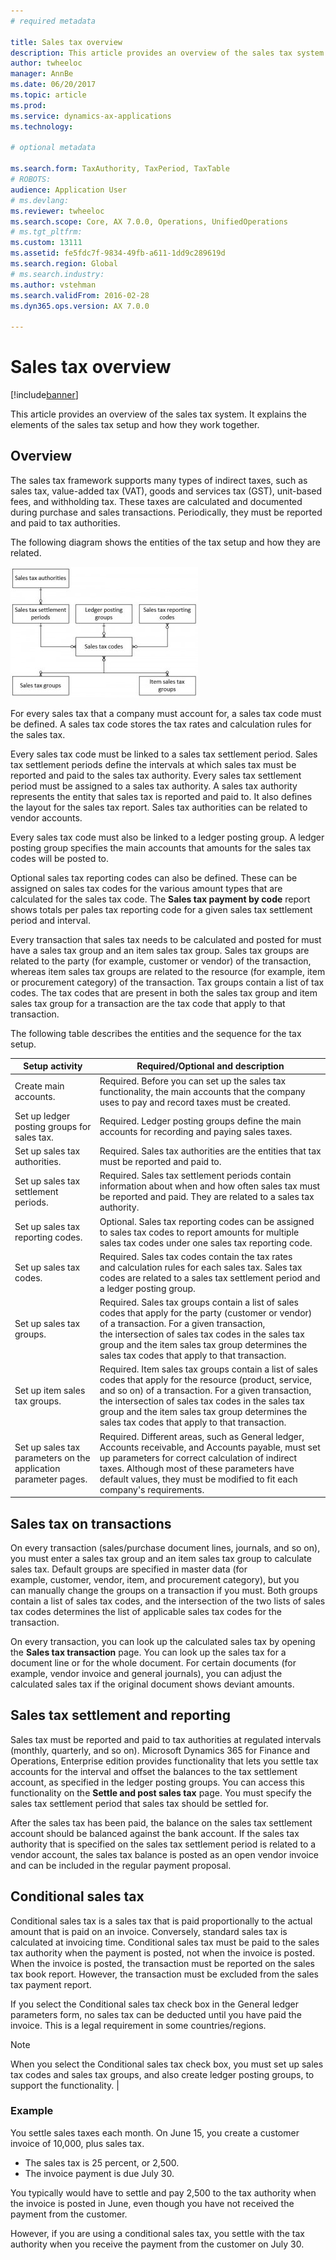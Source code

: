 ```yaml
---
# required metadata

title: Sales tax overview
description: This article provides an overview of the sales tax system. It explains the elements of the sales tax setup and how they work together.
author: twheeloc
manager: AnnBe
ms.date: 06/20/2017
ms.topic: article
ms.prod: 
ms.service: dynamics-ax-applications
ms.technology: 

# optional metadata

ms.search.form: TaxAuthority, TaxPeriod, TaxTable
# ROBOTS: 
audience: Application User
# ms.devlang: 
ms.reviewer: twheeloc
ms.search.scope: Core, AX 7.0.0, Operations, UnifiedOperations
# ms.tgt_pltfrm: 
ms.custom: 13111
ms.assetid: fe5fdc7f-9834-49fb-a611-1dd9c289619d
ms.search.region: Global
# ms.search.industry: 
ms.author: vstehman
ms.search.validFrom: 2016-02-28
ms.dyn365.ops.version: AX 7.0.0

---
```


# Sales tax overview

[!include[banner](../includes/banner.md)]


This article provides an overview of the sales tax system. It explains the elements of the sales tax setup and how they work together.

Overview
--------

The sales tax framework supports many types of indirect taxes, such as sales tax, value-added tax (VAT), goods and services tax (GST), unit-based fees, and withholding tax. These taxes are calculated and documented during purchase and sales transactions. Periodically, they must be reported and paid to tax authorities. 

The following diagram shows the entities of the tax setup and how they are related.

[![TaxOverview](./media/taxoverview1-300x209.jpg)](./media/taxoverview1.jpg) 

For every sales tax that a company must account for, a sales tax code must be defined. A sales tax code stores the tax rates and calculation rules for the sales tax. 

Every sales tax code must be linked to a sales tax settlement period. Sales tax settlement periods define the intervals at which sales tax must be reported and paid to the sales tax authority. Every sales tax settlement period must be assigned to a sales tax authority. A sales tax authority represents the entity that sales tax is reported and paid to. It also defines the layout for the sales tax report. Sales tax authorities can be related to vendor accounts. 

Every sales tax code must also be linked to a ledger posting group. A ledger posting group specifies the main accounts that amounts for the sales tax codes will be posted to. 

Optional sales tax reporting codes can also be defined. These can be assigned on sales tax codes for the various amount types that are calculated for the sales tax code. The **Sales tax payment by code** report shows totals per pales tax reporting code for a given sales tax settlement period and interval. 

Every transaction that sales tax needs to be calculated and posted for must have a sales tax group and an item sales tax group. Sales tax groups are related to the party (for example, customer or vendor) of the transaction, whereas item sales tax groups are related to the resource (for example, item or procurement category) of the transaction. Tax groups contain a list of tax codes. The tax codes that are present in both the sales tax group and item sales tax group for a transaction are the tax code that apply to that transaction. 

The following table describes the entities and the sequence for the tax setup.

| Setup activity                                                  | Required/Optional and description                                                                                                                                                                                                                                                                                         |
|-----------------------------------------------------------------|---------------------------------------------------------------------------------------------------------------------------------------------------------------------------------------------------------------------------------------------------------------------------------------------------------------------------|
| Create main accounts.                                           | Required. Before you can set up the sales tax functionality, the main accounts that the company uses to pay and record taxes must be created.                                                                                                                                                                             |
| Set up ledger posting groups for sales tax.                     | Required. Ledger posting groups define the main accounts for recording and paying sales taxes.                                                                                                                                                                                                                            |
| Set up sales tax authorities.                                   | Required. Sales tax authorities are the entities that tax must be reported and paid to.                                                                                                                                                                                                                                   |
| Set up sales tax settlement periods.                            | Required. Sales tax settlement periods contain information about when and how often sales tax must be reported and paid. They are related to a sales tax authority.                                                                                                                                                       |
| Set up sales tax reporting codes.                               | Optional. Sales tax reporting codes can be assigned to sales tax codes to report amounts for multiple sales tax codes under one sales tax reporting code.                                                                                                                                                                 |
| Set up sales tax codes.                                         | Required. Sales tax codes contain the tax rates and calculation rules for each sales tax. Sales tax codes are related to a sales tax settlement period and a ledger posting group.                                                                                                                                        |
| Set up sales tax groups.                                        | Required. Sales tax groups contain a list of sales codes that apply for the party (customer or vendor) of a transaction. For a given transaction, the intersection of sales tax codes in the sales tax group and the item sales tax group determines the sales tax codes that apply to that transaction.                  |
| Set up item sales tax groups.                                   | Required. Item sales tax groups contain a list of sales codes that apply for the resource (product, service, and so on) of a transaction. For a given transaction, the intersection of sales tax codes in the sales tax group and the item sales tax group determines the sales tax codes that apply to that transaction. |
| Set up sales tax parameters on the application parameter pages. | Required. Different areas, such as General ledger, Accounts receivable, and Accounts payable, must set up parameters for correct calculation of indirect taxes. Although most of these parameters have default values, they must be modified to fit each company's requirements.                                          |

## Sales tax on transactions
On every transaction (sales/purchase document lines, journals, and so on), you must enter a sales tax group and an item sales tax group to calculate sales tax. Default groups are specified in master data (for example, customer, vendor, item, and procurement category), but you can manually change the groups on a transaction if you must. Both groups contain a list of sales tax codes, and the intersection of the two lists of sales tax codes determines the list of applicable sales tax codes for the transaction. 

On every transaction, you can look up the calculated sales tax by opening the **Sales tax transaction** page. You can look up the sales tax for a document line or for the whole document. For certain documents (for example, vendor invoice and general journals), you can adjust the calculated sales tax if the original document shows deviant amounts.

## Sales tax settlement and reporting
Sales tax must be reported and paid to tax authorities at regulated intervals (monthly, quarterly, and so on). Microsoft Dynamics 365 for Finance and Operations, Enterprise edition provides functionality that lets you settle tax accounts for the interval and offset the balances to the tax settlement account, as specified in the ledger posting groups. You can access this functionality on the **Settle and post sales tax** page. You must specify the sales tax settlement period that sales tax should be settled for. 

After the sales tax has been paid, the balance on the sales tax settlement account should be balanced against the bank account. If the sales tax authority that is specified on the sales tax settlement period is related to a vendor account, the sales tax balance is posted as an open vendor invoice and can be included in the regular payment proposal.

## Conditional sales tax
Conditional sales tax is a sales tax that is paid proportionally to the actual amount that is paid on an invoice. Conversely, standard sales tax is calculated at invoicing time. Conditional sales tax must be paid to the sales tax authority when the payment is posted, not when the invoice is posted. When the invoice is posted, the transaction must be reported on the sales tax book report. However, the transaction must be excluded from the sales tax payment report. 

If you select the Conditional sales tax check box in the General ledger parameters form, no sales tax can be deducted until you have paid the invoice. This is a legal requirement in some countries/regions.

> [!NOTE]
> When you select the Conditional sales tax check box, you must set up sales tax codes and sales tax groups, and also create ledger posting groups, to support the functionality. |

###  Example

You settle sales taxes each month. On June 15, you create a customer invoice of 10,000, plus sales tax.
-   The sales tax is 25 percent, or 2,500.
-   The invoice payment is due July 30.

You typically would have to settle and pay 2,500 to the tax authority when the invoice is posted in June, even though you have not received the payment from the customer. 

However, if you are using a conditional sales tax, you settle with the tax authority when you receive the payment from the customer on July 30.



